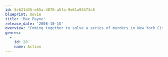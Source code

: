 ```yaml
---
id: 5c621d35-e65a-4870-a5fa-9e61a93473c8
blueprint: movie
title: 'Max Payne'
release_date: '2008-10-15'
overview: "Coming together to solve a series of murders in New York City are a DEA agent whose family was slain as part of a conspiracy and an assassin out to avenge her sister's death. The duo will be hunted by the police, the mob, and a ruthless corporation."
genres:
  -
    id: 28
    name: Action
---
```


